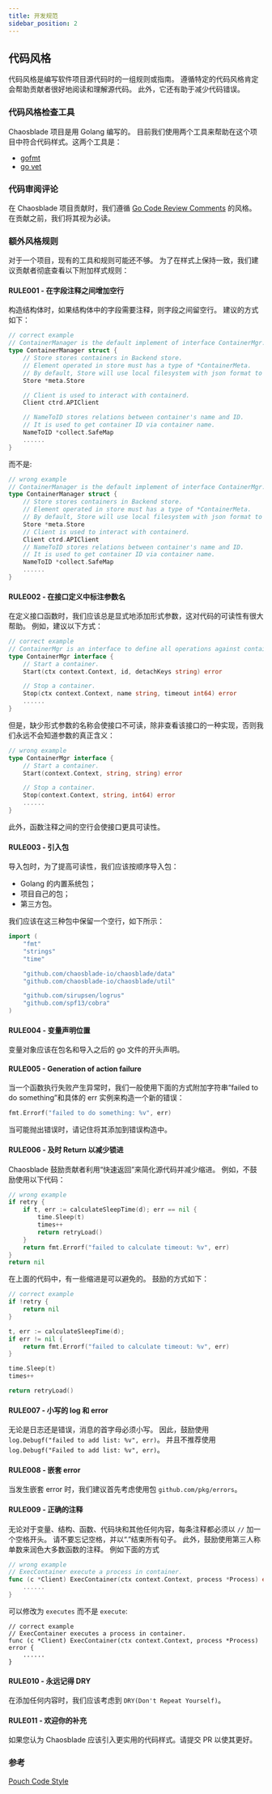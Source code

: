 ```yaml
---
title: 开发规范
sidebar_position: 2
---
```


## 代码风格

代码风格是编写软件项目源代码时的一组规则或指南。 遵循特定的代码风格肯定会帮助贡献者很好地阅读和理解源代码。 此外，它还有助于减少代码错误。

### 代码风格检查工具

Chaosblade 项目是用 Golang 编写的。 目前我们使用两个工具来帮助在这个项目中符合代码样式。这两个工具是：

- [gofmt](https://golang.org/cmd/gofmt)
- [go vet](https://golang.org/cmd/vet/)

### 代码审阅评论

在 Chaosblade 项目贡献时，我们遵循 [Go Code Review Comments](https://github.com/golang/go/wiki/CodeReviewComments) 的风格。 在贡献之前，我们将其视为必读。

### 额外风格规则

对于一个项目，现有的工具和规则可能还不够。 为了在样式上保持一致，我们建议贡献者彻底查看以下附加样式规则：

#### RULE001 - 在字段注释之间增加空行

构造结构体时，如果结构体中的字段需要注释，则字段之间留空行。 建议的方式如下：

```go
// correct example
// ContainerManager is the default implement of interface ContainerMgr.
type ContainerManager struct {
	// Store stores containers in Backend store.
	// Element operated in store must has a type of *ContainerMeta.
	// By default, Store will use local filesystem with json format to store containers.
	Store *meta.Store

	// Client is used to interact with containerd.
	Client ctrd.APIClient

	// NameToID stores relations between container's name and ID.
	// It is used to get container ID via container name.
	NameToID *collect.SafeMap
	......
}
```

而不是:

```go
// wrong example
// ContainerManager is the default implement of interface ContainerMgr.
type ContainerManager struct {
	// Store stores containers in Backend store.
	// Element operated in store must has a type of *ContainerMeta.
	// By default, Store will use local filesystem with json format to store containers.
	Store *meta.Store
	// Client is used to interact with containerd.
	Client ctrd.APIClient
	// NameToID stores relations between container's name and ID.
	// It is used to get container ID via container name.
	NameToID *collect.SafeMap
	......
}
```

#### RULE002 - 在接口定义中标注参数名

在定义接口函数时，我们应该总是显式地添加形式参数，这对代码的可读性有很大帮助。 例如，建议以下方式：

```go
// correct example
// ContainerMgr is an interface to define all operations against container.
type ContainerMgr interface {
	// Start a container.
	Start(ctx context.Context, id, detachKeys string) error

	// Stop a container.
	Stop(ctx context.Context, name string, timeout int64) error
	......
}
```

但是，缺少形式参数的名称会使接口不可读，除非查看该接口的一种实现，否则我们永远不会知道参数的真正含义：

```go
// wrong example
type ContainerMgr interface {
	// Start a container.
	Start(context.Context, string, string) error

	// Stop a container.
	Stop(context.Context, string, int64) error
	......
}

```

此外，函数注释之间的空行会使接口更具可读性。

#### RULE003 - 引入包

导入包时，为了提高可读性，我们应该按顺序导入包：

- Golang 的内置系统包；
- 项目自己的包；
- 第三方包。

我们应该在这三种包中保留一个空行，如下所示：

```go
import (
	"fmt"
	"strings"
	"time"

	"github.com/chaosblade-io/chaosblade/data"
	"github.com/chaosblade-io/chaosblade/util"

	"github.com/sirupsen/logrus"
	"github.com/spf13/cobra"
)
```

#### RULE004 - 变量声明位置

变量对象应该在包名和导入之后的 go 文件的开头声明。

#### RULE005 - Generation of action failure

当一个函数执行失败产生异常时，我们一般使用下面的方式附加字符串“failed to do something”和具体的 err 实例来构造一个新的错误：

```go
fmt.Errorf("failed to do something: %v", err)
```

当可能抛出错误时，请记住将其添加到错误构造中。

#### RULE006 - 及时 Return 以减少锁进

Chaosblade 鼓励贡献者利用“快速返回”来简化源代码并减少缩进。 例如，不鼓励使用以下代码：

```go
// wrong example
if retry {
	if t, err := calculateSleepTime(d); err == nil {
		time.Sleep(t)
		times++
		return retryLoad()
	}
	return fmt.Errorf("failed to calculate timeout: %v", err)
}
return nil
```

在上面的代码中，有一些缩进是可以避免的。 鼓励的方式如下：

```go
// correct example
if !retry {
	return nil
}

t, err := calculateSleepTime(d);
if err != nil {
	return fmt.Errorf("failed to calculate timeout: %v", err)
}

time.Sleep(t)
times++

return retryLoad()
```

#### RULE007 - 小写的 log 和 error

无论是日志还是错误，消息的首字母必须小写。 因此，鼓励使用 `log.Debugf("failed to add list: %v", err)`。 并且不推荐使用 `log.Debugf("Failed to add list: %v", err)`。

#### RULE008 - 嵌套 error

当发生嵌套 error 时，我们建议首先考虑使用包 `github.com/pkg/errors`。

#### RULE009 - 正确的注释

无论对于变量、结构、函数、代码块和其他任何内容，每条注释都必须以 `//` 加一个空格开头。 请不要忘记空格，并以“.”结束所有句子。 此外，鼓励使用第三人称单数来润色大多数函数的注释。 例如下面的方式

```go
// wrong example
// ExecContainer execute a process in container.
func (c *Client) ExecContainer(ctx context.Context, process *Process) error {
	......
}
```

可以修改为 `executes` 而不是 `execute`:

```golang
// correct example
// ExecContainer executes a process in container.
func (c *Client) ExecContainer(ctx context.Context, process *Process) error {
	......
}
```

#### RULE010 - 永远记得 DRY

在添加任何内容时，我们应该考虑到 `DRY(Don't Repeat Yourself)`。

#### RULE011 - 欢迎你的补充

如果您认为 Chaosblade 应该引入更实用的代码样式。请提交 PR 以使其更好。

### 参考

[Pouch Code Style](https://github.com/alibaba/pouch/blob/master/docs/contributions/code_styles.md)
